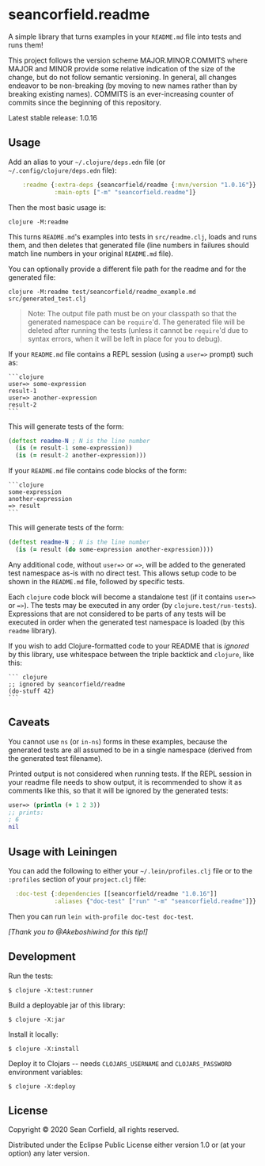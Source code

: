 # seancorfield.readme

A simple library that turns examples in your `README.md` file into tests and runs them!

This project follows the version scheme MAJOR.MINOR.COMMITS where MAJOR and MINOR provide some relative indication of the size of the change, but do not follow semantic versioning. In general, all changes endeavor to be non-breaking (by moving to new names rather than by breaking existing names). COMMITS is an ever-increasing counter of commits since the beginning of this repository.

Latest stable release: 1.0.16

## Usage

Add an alias to your `~/.clojure/deps.edn` file (or `~/.config/clojure/deps.edn` file):

``` clojure
    :readme {:extra-deps {seancorfield/readme {:mvn/version "1.0.16"}}
             :main-opts ["-m" "seancorfield.readme"]}
```

Then the most basic usage is:

    clojure -M:readme

This turns `README.md`'s examples into tests in `src/readme.clj`, loads and runs them, and then deletes that generated file (line numbers in failures should match line numbers in your original `README.md` file).

You can optionally provide a different file path for the readme and for the generated file:

    clojure -M:readme test/seancorfield/readme_example.md src/generated_test.clj

> Note: The output file path must be on your classpath so that the generated namespace can be `require`'d. The generated file will be deleted after running the tests (unless it cannot be `require`'d due to syntax errors, when it will be left in place for you to debug).

If your `README.md` file contains a REPL session (using a `user=>` prompt) such as:

    ```clojure
    user=> some-expression
    result-1
    user=> another-expression
    result-2
    ```

This will generate tests of the form:

``` clojure
(deftest readme-N ; N is the line number
  (is (= result-1 some-expression))
  (is (= result-2 another-expression)))
```

If your `README.md` file contains code blocks of the form:

    ```clojure
    some-expression
    another-expression
    => result
    ```

This will generate tests of the form:

``` clojure
(deftest readme-N ; N is the line number
  (is (= result (do some-expression another-expression))))
```

Any additional code, without `user=>` or `=>`, will be added to the generated test namespace as-is with no direct test. This allows setup code to be shown in the `README.md` file, followed by specific tests.

Each `clojure` code block will become a standalone test (if it contains `user=>` or `=>`). The tests may be executed in any order (by `clojure.test/run-tests`). Expressions that are not considered to be parts of any tests will be executed in order when the generated test namespace is loaded (by this `readme` library).

If you wish to add Clojure-formatted code to your README that is _ignored_ by this library, use whitespace between the triple backtick and `clojure`, like this:

    ``` clojure
    ;; ignored by seancorfield/readme
    (do-stuff 42)
    ```

## Caveats

You cannot use `ns` (or `in-ns`) forms in these examples, because the generated tests are all assumed to be in a single namespace (derived from the generated test filename).

Printed output is not considered when running tests. If the REPL session in your readme file needs to show output, it is recommended to show it as comments like this, so that it will be ignored by the generated tests:

```clojure
user=> (println (+ 1 2 3))
;; prints:
; 6
nil
```

## Usage with Leiningen

You can add the following to either your `~/.lein/profiles.clj` file or to the `:profiles` section of your `project.clj` file:

``` clojure
  :doc-test {:dependencies [[seancorfield/readme "1.0.16"]]
             :aliases {"doc-test" ["run" "-m" "seancorfield.readme"]}}
```

Then you can run `lein with-profile doc-test doc-test`.

_[Thank you to @Akeboshiwind for this tip!]_

## Development

Run the tests:

    $ clojure -X:test:runner

Build a deployable jar of this library:

    $ clojure -X:jar

Install it locally:

    $ clojure -X:install

Deploy it to Clojars -- needs `CLOJARS_USERNAME` and `CLOJARS_PASSWORD` environment variables:

    $ clojure -X:deploy

## License

Copyright © 2020 Sean Corfield, all rights reserved.

Distributed under the Eclipse Public License either version 1.0 or (at
your option) any later version.
